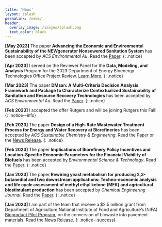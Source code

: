 ```yaml
---
title: 'News'
layout: splash
permalink: /news/
header:
  overlay_image: /images/splash.png
  text_color: black
---
```


**[May 2023]** The paper **Advancing the Economic and Environmental Sustainability of the NEWgenerator Nonsewered Sanitation System** has been accepted by *ACS Environmental Au*. Read the [Paper](https://doi.org/10.1021/acsenvironau.3c00001).
{: .notice}

**[Apr 2023]** I served on the Reviewer Panel for the **Data, Modeling, and Analysis** Program for the 2023 Department of Energy Bioenergy Technologies Office Project Review. [Learn More](https://www.energy.gov/eere/bioenergy/2023-project-peer-review).
{: .notice}

**[Mar 2023]** The paper **DMsan: A Multi-Criteria Decision Analysis Framework and Package to Characterize Contextualized Sustainability of Sanitation and Resource Recovery Technologies** has been accepted by *ACS Environmental Au*. Read the [Paper](https://pubs.acs.org/doi/10.1021/acsenvironau.2c00067).
{: .notice}

**[Feb 2023]** I accepted the offer Rutgers and will be joining Rutgers this Fall!
{: .notice--info}

**[Feb 2023]** The paper **Design of a High-Rate Wastewater Treatment Process for Energy and Water Recovery at Biorefineries** has been accepted by *ACS Sustainable Chemistry & Engineering*. Read the [Paper](https://doi.org/10.1021/acssuschemeng.2c07139) or the [News Release](https://cabbi.bio/wastewater-to-energy-new-treatment-process-can-improve-biorefinery-sustainability/).
{: .notice}

**[Feb 2023]** The paper **Implications of Biorefinery Policy Incentives and Location-Specific Economic Parameters for the Financial Viability of Biofuels** has been accepted by *Environmental Science & Technology*. Read the [Paper](https://doi.org/10.1021/acs.est.2c07936).
{: .notice}

**[Jan 2023]** The paper **Rewiring yeast metabolism for producing 2,3-butanediol and two downstream applications: Techno-economic analysis and life cycle assessment of methyl ethyl ketone (MEK) and agricultural biostimulant production** has been accepted by *Chemical Engineering Journal*. Read the [Paper](https://www.sciencedirect.com/science/article/pii/S1385894722043650).
{: .notice}

**[Jan 2023]** I am part of the team that receive a $2.5 million grant from Department of Agriculture National Institute of Food and Agriculture’s (NIFA) [Bioproduct Pilot Program](https://www.nifa.usda.gov/grants/programs/bioproduct-pilot-program), on the conversion of biowaste into pavement materials. Read the [News Release](https://www.nifa.usda.gov/about-nifa/press-releases/usda-invests-95m-develop-new-bioproducts-agricultural-commodities).
{: .notice--success}

<!-- Save for future reference, 

Color codes, consider overriding the color scheme for a darker Rutgers gray for general
{: .notice} - general (papers, presentations, etc.)
{: .notice--info} - personnel (new members, graduation, etc.)
{: .notice--success} - grants, fellowships, etc.

Minimal Mistakes' examples:
https://mmistakes.github.io/minimal-mistakes/post%20formats/post-notice/#top
https://raw.githubusercontent.com/mmistakes/minimal-mistakes/master/docs/_posts/2010-02-05-post-notice.md

**Changes in Service:** We just updated our [privacy policy](#) here to better service our customers. We recommend reviewing the changes.
{: .notice}

**Primary Notice:** Lorem ipsum dolor sit amet, consectetur adipiscing elit. Integer nec odio. [Praesent libero](#). Sed cursus ante dapibus diam. Sed nisi. Nulla quis sem at nibh elementum imperdiet.
{: .notice--primary}

<div class="notice--primary" markdown="1">
**Primary Notice with code block:** Lorem ipsum dolor sit amet, consectetur adipiscing elit. Integer nec odio. [Praesent libero](#). Sed cursus ante dapibus diam. Sed nisi. Nulla quis sem at nibh elementum imperdiet.

```html
<html>
  <body>Some body.<body>
</html>
```
</div>

**Info Notice:** Lorem ipsum dolor sit amet, [consectetur adipiscing elit](#). Integer nec odio. Praesent libero. Sed cursus ante dapibus diam. Sed nisi. Nulla quis sem at nibh elementum imperdiet.
{: .notice--info}

**Warning Notice:** Lorem ipsum dolor sit amet, consectetur adipiscing elit. [Integer nec odio](#). Praesent libero. Sed cursus ante dapibus diam. Sed nisi. Nulla quis sem at nibh elementum imperdiet.
{: .notice--warning}

**Danger Notice:** Lorem ipsum dolor sit amet, [consectetur adipiscing](#) elit. Integer nec odio. Praesent libero. Sed cursus ante dapibus diam. Sed nisi. Nulla quis sem at nibh elementum imperdiet.
{: .notice--danger}

**Success Notice:** Lorem ipsum dolor sit amet, consectetur adipiscing elit. Integer nec odio. Praesent libero. Sed cursus ante dapibus diam. Sed nisi. Nulla quis sem at [nibh elementum](#) imperdiet.
{: .notice--success}

Want to wrap several paragraphs or other elements in a notice? Using Liquid to capture the content and then filter it with `markdownify` is a good way to go.

```html
{% raw %}{% capture notice-2 %}
#### New Site Features

* You can now have cover images on blog pages
* Drafts will now auto-save while writing
{% endcapture %}{% endraw %}

<div class="notice">{% raw %}{{ notice-2 | markdownify }}{% endraw %}</div>
```

{% capture notice-2 %}
#### New Site Features

* You can now have cover images on blog pages
* Drafts will now auto-save while writing
{% endcapture %}

<div class="notice">
  {{ notice-2 | markdownify }}
</div>

-->